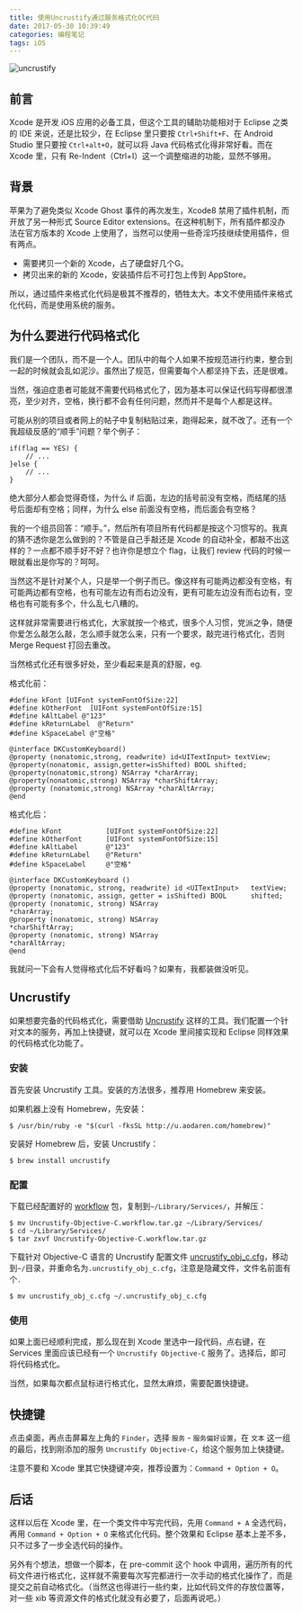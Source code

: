 ```yaml
---
title: 使用Uncrustify通过服务格式化OC代码
date: 2017-05-30 10:39:49
categories: 编程笔记
tags: iOS
---
```


![uncrustify](/images/develop/39/uncrustify.png)

## 前言

Xcode 是开发 iOS 应用的必备工具，但这个工具的辅助功能相对于 Eclipse 之类的 IDE 来说，还是比较少，在 Eclipse 里只要按 `Ctrl+Shift+F`、在 Android Studio 里只要按 `Ctrl+alt+O`，就可以将 Java 代码格式化得非常好看。而在 Xcode 里，只有 Re-Indent（Ctrl+I）这一个调整缩进的功能，显然不够用。

<!-- more -->

## 背景

苹果为了避免类似 Xcode Ghost 事件的再次发生，Xcode8 禁用了插件机制，而开放了另一种形式 Source Editor extensions。在这种机制下，所有插件都没办法在官方版本的 Xcode 上使用了，当然可以使用一些奇淫巧技继续使用插件，但有两点。

- 需要拷贝一个新的 Xcode，占了硬盘好几个G。
- 拷贝出来的新的 Xcode，安装插件后不可打包上传到 AppStore。

所以，通过插件来格式化代码是极其不推荐的，牺牲太大。本文不使用插件来格式化代码，而是使用系统的服务。

## 为什么要进行代码格式化

我们是一个团队，而不是一个人。团队中的每个人如果不按规范进行约束，整合到一起的时候就会乱如泥沙。虽然出了规范，但需要每个人都坚持下去，还是很难。

当然，强迫症患者可能就不需要代码格式化了，因为基本可以保证代码写得都很漂亮，至少对齐，空格，换行都不会有任何问题，然而并不是每个人都是这样。 

可能从别的项目或者网上的帖子中复制粘贴过来，跑得起来，就不改了。还有一个我超级反感的“顺手”问题？举个例子：

```objc
if(flag == YES) {
    // ...
}else {
    // ...
}
```

绝大部分人都会觉得奇怪，为什么 if 后面，左边的括号前没有空格，而结尾的括号后面却有空格；同样，为什么 else 前面没有空格，而后面会有空格？

我的一个组员回答：“顺手。”，然后所有项目所有代码都是按这个习惯写的。我真的猜不透你是怎么做到的？不管是自己手敲还是 Xcode 的自动补全，都敲不出这样的？一点都不顺手好不好？也许你是想立个 flag，让我们 review 代码的时候一眼就看出是你写的？呵呵。

当然这不是针对某个人，只是举一个例子而已。像这样有可能两边都没有空格，有可能两边都有空格，也有可能左边有而右边没有，更有可能左边没有而右边有，空格也有可能有多个，什么乱七八糟的。

这样就非常需要进行格式化，大家就按一个格式，很多个人习惯，党派之争，随便你爱怎么敲怎么敲，怎么顺手就怎么来，只有一个要求，敲完进行格式化，否则 Merge Request 打回去重改。

当然格式化还有很多好处，至少看起来是真的舒服，eg.

格式化前：

```objc
#define kFont [UIFont systemFontOfSize:22]
#define kOtherFont  [UIFont systemFontOfSize:15]
#define kAltLabel @"123"
#define kReturnLabel  @"Return"
#define kSpaceLabel @"空格"

@interface DKCustomKeyboard()
@property (nonatomic,strong, readwrite) id<UITextInput> textView;
@property(nonatomic, assign,getter=isShifted) BOOL shifted;
@property(nonatomic,strong) NSArray *charArray;
@property(nonatomic,strong) NSArray *charShiftArray;
@property (nonatomic,strong) NSArray *charAltArray;
@end
```

格式化后：

```objc
#define kFont           [UIFont systemFontOfSize:22]
#define kOtherFont      [UIFont systemFontOfSize:15]
#define kAltLabel       @"123"
#define kReturnLabel    @"Return"
#define kSpaceLabel     @"空格"

@interface DKCustomKeyboard ()
@property (nonatomic, strong, readwrite) id <UITextInput>   textView;
@property (nonatomic, assign, getter = isShifted) BOOL      shifted;
@property (nonatomic, strong) NSArray                       *charArray;
@property (nonatomic, strong) NSArray                       *charShiftArray;
@property (nonatomic, strong) NSArray                       *charAltArray;
@end
```

我就问一下会有人觉得格式化后不好看吗？如果有，我都装做没听见。

## Uncrustify

如果想要完备的代码格式化，需要借助 [Uncrustify](https://github.com/uncrustify/uncrustify) 这样的工具。我们配置一个针对文本的服务，再加上快捷键，就可以在 Xcode 里间接实现和 Eclipse 同样效果的代码格式化功能了。

### 安装

首先安装 Uncrustify 工具。安装的方法很多，推荐用 Homebrew 来安装。

如果机器上没有 Homebrew，先安装：

```vim
$ /usr/bin/ruby -e "$(curl -fksSL http://u.aodaren.com/homebrew)"
```

安装好 Homebrew 后，安装 Uncrustify：

```vim
$ brew install uncrustify
```

### 配置

下载已经配置好的 [workflow](https://cdn.bingo.ren/Uncrustify-Objective-C.workflow.tar.gz) 包，复制到`~/Library/Services/`，并解压：

```vim
$ mv Uncrustify-Objective-C.workflow.tar.gz ~/Library/Services/
$ cd ~/Library/Services/
$ tar zxvf Uncrustify-Objective-C.workflow.tar.gz
```

下载针对 Objective-C 语言的 Uncrustify 配置文件 [uncrustify_obj_c.cfg](https://cdn.bingo.ren/uncrustify_obj_c.cfg)，移动到`~/`目录，并重命名为`.uncrustify_obj_c.cfg`，注意是隐藏文件，文件名前面有个`.` 

```vim
$ mv uncrustify_obj_c.cfg ~/.uncrustify_obj_c.cfg
```

### 使用

如果上面已经顺利完成，那么现在到 Xcode 里选中一段代码，点右键，在 Services 里面应该已经有一个 `Uncrustify Objective-C` 服务了。选择后，即可将代码格式化。

当然，如果每次都点鼠标进行格式化，显然太麻烦，需要配置快捷键。

## 快捷键

点击桌面，再点击屏幕左上角的 `Finder`，选择 `服务` - `服务偏好设置`，在 `文本` 这一组的最后，找到刚添加的服务 `Uncrustify Objective-C`，给这个服务加上快捷键。

注意不要和 Xcode 里其它快捷键冲突，推荐设置为：`Command + Option + O`。

## 后话

这样以后在 Xcode 里，在一个类文件中写完代码，先用 `Command + A` 全选代码，再用 `Command + Option + O` 来格式化代码。整个效果和 Eclipse 基本上差不多，只不过多了一步全选代码的操作。

另外有个想法，想做一个脚本，在 pre-commit 这个 hook 中调用，遍历所有的代码文件进行格式化，这样就不需要每次写完都进行一次手动的格式化操作了，而是提交之前自动格式化。（当然这也得进行一些约束，比如代码文件的存放位置等，对一些 xib 等资源文件的格式化就没有必要了，后面再说吧。）

